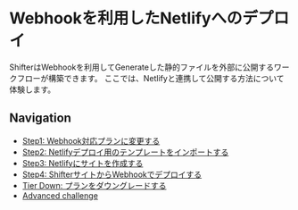# Webhookを利用したNetlifyへのデプロイ
ShifterはWebhookを利用してGenerateした静的ファイルを外部に公開するワークフローが構築できます。
ここでは、Netlifyと連携して公開する方法について体験します。

## Navigation
- [Step1: Webhook対応プランに変更する](./step1.md)
- [Step2: Netlifyデプロイ用のテンプレートをインポートする](./step2.md)
- [Step3: Netlifyにサイトを作成する](./step3.md)
- [Step4: ShifterサイトからWebhookでデプロイする](./step4.md)
- [Tier Down: プランをダウングレードする](./tierdown.md)
- [Advanced challenge](./advanced.md)